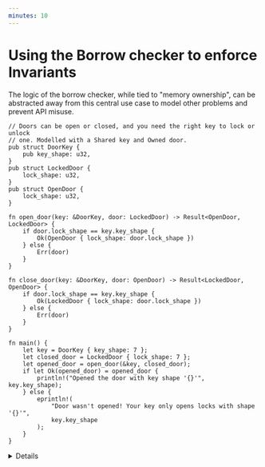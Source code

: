 ```yaml
---
minutes: 10
---
```


# Using the Borrow checker to enforce Invariants

The logic of the borrow checker, while tied to "memory ownership", can be
abstracted away from this central use case to model other problems and prevent
API misuse.

```rust,editable
// Doors can be open or closed, and you need the right key to lock or unlock
// one. Modelled with a Shared key and Owned door.
pub struct DoorKey {
    pub key_shape: u32,
}
pub struct LockedDoor {
    lock_shape: u32,
}
pub struct OpenDoor {
    lock_shape: u32,
}

fn open_door(key: &DoorKey, door: LockedDoor) -> Result<OpenDoor, LockedDoor> {
    if door.lock_shape == key.key_shape {
        Ok(OpenDoor { lock_shape: door.lock_shape })
    } else {
        Err(door)
    }
}

fn close_door(key: &DoorKey, door: OpenDoor) -> Result<LockedDoor, OpenDoor> {
    if door.lock_shape == key.key_shape {
        Ok(LockedDoor { lock_shape: door.lock_shape })
    } else {
        Err(door)
    }
}

fn main() {
    let key = DoorKey { key_shape: 7 };
    let closed_door = LockedDoor { lock_shape: 7 };
    let opened_door = open_door(&key, closed_door);
    if let Ok(opened_door) = opened_door {
        println!("Opened the door with key shape '{}'", key.key_shape);
    } else {
        eprintln!(
            "Door wasn't opened! Your key only opens locks with shape '{}'",
            key.key_shape
        );
    }
}
```

<details>

<!-- TODO: link to typestate when that gets merged. -->

- The borrow checker has been used to prevent use-after-free and multiple
  mutable references up until this point, and we've used types to shape and
  restrict use of APIs already using the "typestate" pattern.

- This example uses the ownership & borrowing rules to model the locking and
  unlocking of a door. We can try to open a door with a key, but if it's the
  wrong key the door is still closed (here represented as an error) and the key
  persists regardless.

- The rules of the borrow checker exist to prevent developers from accessing,
  changing, and holding onto data in memory in unpredictable ways without being
  so restrictive that it would prevent _writing software_. The underlying
  logical system does not "know" what memory is. All it does is enforce a
  specific set of rules of how different operations affect what later operations
  are possible.

- Those rules can apply to many other cases: We can piggy-back onto the rules of
  the borrow checker to design APIs to be harder or impossible to misuse, even
  when there's little or no "memory safety" concerns in the problem domain. This
  section will walk through some of those different domains.

</details>
